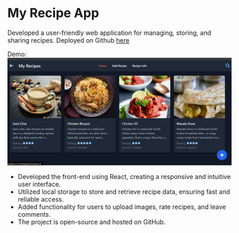 # My Recipe App
 Developed a user-friendly web application for managing, storing, and sharing recipes.
 Deployed on Github [here](https://yousuf-uddin.github.io/Weather-Forecast-App/)

Demo:
![Tool](https://github.com/Yousuf-Uddin/MyRecipe_App/blob/main/src/assets/Screenshot.png)

- Developed the front-end using React, creating a responsive and intuitive user interface.
- Utilized local storage to store and retrieve recipe data, ensuring fast and reliable access.
- Added functionality for users to upload images, rate recipes, and leave comments.
- The project is open-source and hosted on GitHub.
